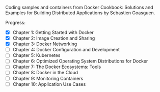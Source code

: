 Coding samples and containers from Docker Cookbook: Solutions and Examples for Building Distributed Applications by Sebastien Goasguen.

Progress:
- [x] Chapter 1: Getting Started with Docker
- [x] Chapter 2: Image Creation and Sharing
- [x] Chapter 3: Docker Networking
- [ ] Chapter 4: Docker Configuration and Development
- [ ] Chapter 5: Kubernetes
- [ ] Chapter 6: Optimized Operating System Distributions for Docker
- [ ] Chapter 7: The Docker Ecosystems: Tools
- [ ] Chapter 8: Docker in the Cloud
- [ ] Chapter 9: Monitoring Containers
- [ ] Chapter 10: Application Use Cases
